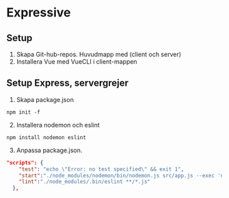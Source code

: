 # Expressive

##  Setup
1.  Skapa Git-hub-repos. Huvudmapp med (client och  server)
2.  Installera Vue med VueCLI i client-mappen

## Setup Express, servergrejer
1. Skapa package.json  
```console
npm init -f
```

2.  Installera nodemon och eslint
```console
npm install nodemon eslint
```

3.  Anpassa package.json. 
```json
"scripts": {
    "test": "echo \"Error: no test specified\" && exit 1",
    "start":"./node_modules/nodemon/bin/nodemon.js src/app.js --exec 'npm run lint && node'",
    "lint":"./node_modules/.bin/eslint **/*.js"
  },
```
